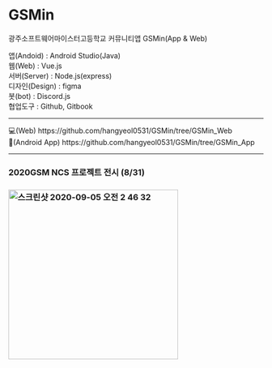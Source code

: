 # GSMin

광주소프트웨어마이스터고등학교 커뮤니티앱 GSMin(App & Web)

앱(Andoid) : Android Studio(Java)<br>
웹(Web) : Vue.js<br>
서버(Server) : Node.js(express)<br>
디자인(Design) : figma<br>
봇(bot) : Discord.js<br>
협업도구 : Github, Gitbook<br>
<hr>
💻(Web) https://github.com/hangyeol0531/GSMin/tree/GSMin_Web <br>
📱(Android App) https://github.com/hangyeol0531/GSMin/tree/GSMin_App<br>
<hr>
<h3> 2020GSM NCS 프로젝트 전시 (8/31) <h3>
<img width="335" alt="스크린샷 2020-09-05 오전 2 46 32" src="https://user-images.githubusercontent.com/41174265/92271110-311afc00-ef22-11ea-86ee-98018bec059b.png">
